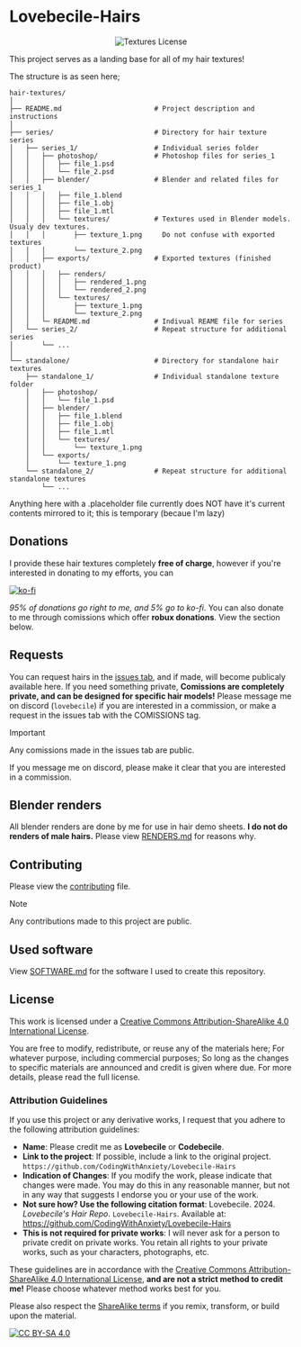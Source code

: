 # Lovebecile-Hairs

<p align="center">
  <img alt="Textures License" src="https://img.shields.io/badge/License-CC%20BY--SA%204.0-lightgrey.svg" />
</p>
This project serves as a landing base for all of my hair textures!

The structure is as seen here;

```
hair-textures/
│
├── README.md                       # Project description and instructions
│
├── series/                         # Directory for hair texture series
│   ├── series_1/                   # Individual series folder
│   │   ├── photoshop/              # Photoshop files for series_1
│   │   │   ├── file_1.psd
│   │   │   └── file_2.psd
│   │   ├── blender/                # Blender and related files for series_1
│   │   │   ├── file_1.blend
│   │   │   ├── file_1.obj
│   │   │   ├── file_1.mtl
│   │   │   └── textures/           # Textures used in Blender models. Usualy dev textures.
│   │   │       ├── texture_1.png     Do not confuse with exported textures
│   │   │       └── texture_2.png
│   │   ├── exports/                # Exported textures (finished product)
│   │   │   ├── renders/ 
│   │   │   │   ├── rendered_1.png
│   │   │   │   └── rendered_2.png
│   │   │   └── textures/
│   │   │       ├── texture_1.png
│   │   │       └── texture_2.png
│   │   └─ README.md                # Indivual REAME file for series
│   └── series_2/                   # Repeat structure for additional series
│       └── ...
│
└── standalone/                     # Directory for standalone hair textures
    ├── standalone_1/               # Individual standalone texture folder
    │   ├── photoshop/
    │   │   └── file_1.psd
    │   ├── blender/
    │   │   ├── file_1.blend
    │   │   ├── file_1.obj
    │   │   ├── file_1.mtl
    │   │   └── textures/
    │   │       └── texture_1.png
    │   └── exports/
    │       └── texture_1.png
    └── standalone_2/               # Repeat structure for additional standalone textures
        └── ...
```

Anything here with a .placeholder file currently does NOT have it's current contents mirrored to it; this is temporary (becaue I'm lazy)

## Donations

I provide these hair textures completely **free of charge**, however if you're interested in donating to my efforts, you can

[![ko-fi](https://ko-fi.com/img/githubbutton_sm.svg)](https://ko-fi.com/A0A6TS4LK)

*95% of donations go right to me, and 5% go to ko-fi*. You can also donate to me through comissions which offer **robux donations**. View the section below.

## Requests
You can request hairs in the [issues tab](https://github.com/CodingWithAnxiety/Lovebecile-Hairs/issues), and if made, will become publicaly available here. If you need something private, **Comissions are completely private, and can be designed for specific hair models!** Please message me on discord (`lovebecile`) if you are interested in a commission, or make a request in the issues tab with the COMISSIONS tag.
> [!IMPORTANT]  
> Any comissions made in the issues tab are public.
>
> If you message me on discord, please make it clear that you are interested in a commission.

## Blender renders

All blender renders are done by me for use in hair demo sheets. **I do not do renders of male hairs.** Please view [RENDERS.md](./RENDERS.md) for reasons why.

## Contributing
Please view the [contributing](./CONTRIBUTING.md) file.

> [!NOTE]  
> Any contributions made to this project are public.

## Used software

View [SOFTWARE.md](./SOFTWARE.md) for the software I used to create this repository.


## License
This work is licensed under a
[Creative Commons Attribution-ShareAlike 4.0 International License][cc-by-sa].

You are free to modify, redistribute, or reuse any of the materials here; For whatever purpose, including commercial purposes; So long as the changes to specific materials are announced and credit is given where due. For more details, please read the full license. 

### Attribution Guidelines

If you use this project or any derivative works, I request that you adhere to the following attribution guidelines:

- **Name**: Please credit me as **Lovebecile** or **Codebecile**.
- **Link to the project**: If possible, include a link to the original project. `https://github.com/CodingWithAnxiety/Lovebecile-Hairs`
- **Indication of Changes**: If you modify the work, please indicate that changes were made. You may do this in any reasonable manner, but not in any way that suggests I endorse you or your use of the work.
- **Not sure how? Use the following citation format**: Lovebecile. 2024. *Lovebecile's Hair Repo*. `Lovebecile-Hairs`. Available at: https://github.com/CodingWithAnxiety/Lovebecile-Hairs
- **This is not required for private works**: I will never ask for a person to private credit on private works. You retain all rights to your private works, such as your characters, photographs, etc. 
 
These guidelines are in accordance with the [Creative Commons Attribution-ShareAlike 4.0 International License](http://creativecommons.org/licenses/by-sa/4.0/), **and are not a strict method to credit me!** Please choose whatever method works best for you.

Please also respect the [ShareAlike terms](http://creativecommons.org/licenses/by-sa/4.0/) if you remix, transform, or build upon the material.

[![CC BY-SA 4.0][cc-by-sa-image]][cc-by-sa]

[cc-by-sa]: http://creativecommons.org/licenses/by-sa/4.0/
[cc-by-sa-image]: https://licensebuttons.net/l/by-sa/4.0/88x31.png
[cc-by-sa-shield]: https://img.shields.io/badge/License-CC%20BY--SA%204.0-lightgrey.svg
